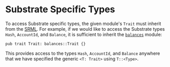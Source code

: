 # Substrate Specific Types

To access Substrate specific types, the given module's `Trait` must inherit from the [SRML](https://github.com/paritytech/substrate/tree/master/srml). For example, if we would like to access the Substrate types `Hash`, `AccountId`, and `Balance`, it is sufficient to inherit the [`balances`](https://github.com/paritytech/substrate/tree/master/srml/balances) module:

```
pub trait Trait: balances::Trait {}
```

This provides access to the types `Hash`, `AccountId`, and `Balance` anywhere that we have specified the generic `<T: Trait>` using `T::<Type>`.